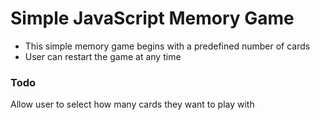 Simple JavaScript Memory Game
==================
* This simple memory game begins with a predefined number of cards
* User can restart the game at any time

### Todo
Allow user to select how many cards they want to play with
